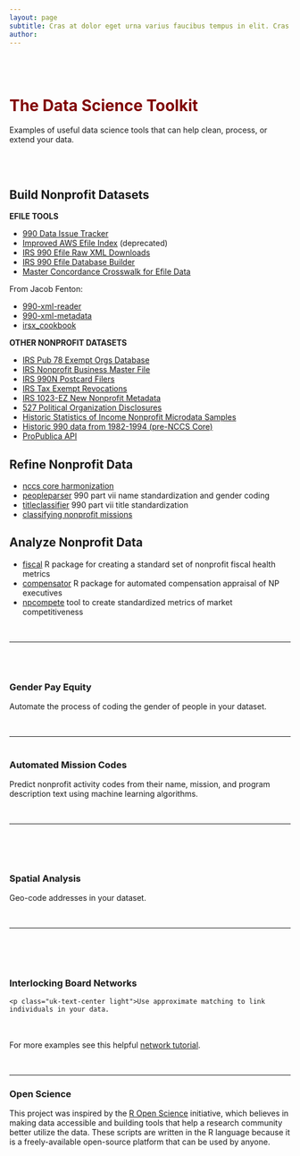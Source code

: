 ```yaml
---
layout: page
subtitle: Cras at dolor eget urna varius faucibus tempus in elit. Cras a dui imperdiet, tempus metus quis, pharetra turpis.
author:
---
```


<style>
jj span {
  float : right; 
}
jj uk-icon {
  float : right; 
}
</style>

<br>
<br>


<h1 class="uk-text-center" style="color:maroon;">The Data Science Toolkit
 <a href="https://github.com/Nonprofit-Open-Data-Collective/nonprofit-open-data-collective.github.io/blob/master/tools.md"><span uk-icon="icon: github; ratio: 1"></span></a></h1></jj>
<p class="uk-text-center">Examples of useful data science tools that can help clean, process, or extend your data.</p> 


<br>
<br>

## Build Nonprofit Datasets

**EFILE TOOLS**

* [990 Data Issue Tracker](https://github.com/Nonprofit-Open-Data-Collective/irs-990-data-issue-tracker)
* [Improved AWS Efile Index](https://github.com/Nonprofit-Open-Data-Collective/aws_990_full_file_index) (deprecated) 
* [IRS 990 Efile Raw XML Downloads](https://github.com/Nonprofit-Open-Data-Collective/efile-download)
* [IRS 990 Efile Database Builder](https://github.com/Nonprofit-Open-Data-Collective/irs990efile)
* [Master Concordance Crosswalk for Efile Data](https://github.com/Nonprofit-Open-Data-Collective/irs-efile-master-concordance-file)

From Jacob Fenton: 

* [990-xml-reader](https://github.com/Nonprofit-Open-Data-Collective/990-xml-reader/tree/master)
* [990-xml-metadata](https://github.com/Nonprofit-Open-Data-Collective/990-xml-metadata)
* [irsx_cookbook](https://github.com/Nonprofit-Open-Data-Collective/irsx_cookbook)

**OTHER NONPROFIT DATASETS**

* [IRS Pub 78 Exempt Orgs Database](https://github.com/Nonprofit-Open-Data-Collective/irs-current-exempt-orgs-database)
* [IRS Nonprofit Business Master File](https://github.com/Nonprofit-Open-Data-Collective/irs-exempt-org-business-master-file)
* [IRS 990N Postcard Filers](https://github.com/Nonprofit-Open-Data-Collective/irs-990n-postcard-filers)
* [IRS Tax Exempt Revocations](https://github.com/Nonprofit-Open-Data-Collective/irs-revoked-exempt-orgs)
* [IRS 1023-EZ New Nonprofit Metadata](https://github.com/Nonprofit-Open-Data-Collective/open-1023-ez-dataset)
* [527 Political Organization Disclosures](https://github.com/Nonprofit-Open-Data-Collective/irs-527-political-action-committee-disclosures)
* [Historic Statistics of Income Nonprofit Microdata Samples](https://github.com/Nonprofit-Open-Data-Collective/irs-990-soi-study-microdata-sample)
* [Historic 990 data from 1982-1994 (pre-NCCS Core)](https://github.com/Nonprofit-Open-Data-Collective/historic-1982-to-1994-990-filers)
* [ProPublica API](https://github.com/Nonprofit-Open-Data-Collective/propublica-api)

## Refine Nonprofit Data

* [nccs core harmonization](https://github.com/Nonprofit-Open-Data-Collective/nccs-core-harmonization)
* [peopleparser](https://github.com/Nonprofit-Open-Data-Collective/peopleparser) 990 part vii name standardization and gender coding
* [titleclassifier](https://github.com/Nonprofit-Open-Data-Collective/titleclassifier) 990 part vii title standardization
* [classifying nonprofit missions](https://github.com/fjsantam/bespoke-npo-taxonomies)
  
## Analyze Nonprofit Data

* [fiscal](https://github.com/Nonprofit-Open-Data-Collective/fiscal) R package for creating a standard set of nonprofit fiscal health metrics
* [compensator](https://github.com/Nonprofit-Open-Data-Collective/compensator) R package for automated compensation appraisal of NP executives
* [npcompete](https://github.com/Nonprofit-Open-Data-Collective/npcompete) tool to create standardized metrics of market competitiveness


<br>
<hr>
<br>

 <div class="uk-section uk-text-center">
   <a href="https://lecy.github.io/arnova-2017-workshop/workshop/coding_gender.html#">
   <h1 class="uk-center" style="color:maroon;"><i data-uk-icon="icon: user; ratio: 5" class=""></i></h1></a>
   <h3 class="uk-center">Gender Pay Equity</h3>

   <p class="uk-text-center light">Automate the process of coding the gender of people in your dataset.</p>
</div>

<br> 

------------------------------------------------------------------   
 

 <div class="uk-section uk-text-center">
   <a href="https://nonprofit-open-data-collective.github.io/machine_learning_mission_codes/">
   <h1 class="uk-center" style="color:maroon;"><i data-uk-icon="icon: database; ratio: 5" class=""></i></h1></a>
   <h3 class="uk-center">Automated Mission Codes</h3>

   <p class="uk-text-center light">Predict nonprofit activity codes from their name, mission, and program description text using machine learning algorithms.</p>
</div>

<br> 

------------------------------------------------------------------   
 





<br>
<br>



 <div class="uk-section uk-text-center">
  
   <a href="https://lecy.github.io/arnova-2017-workshop/workshop/spatial_example.html#">
   <h1 class="uk-center" style="color:maroon;"><i data-uk-icon="icon: location; ratio: 5" class=""></i></h1></a>
   <h3 class="center">Spatial Analysis</h3>
   <p class="uk-text-center light">Geo-code addresses in your dataset.</p>

</div>

<br> 

-----------------------------------------   




<br>
<br>




 <div class="uk-section uk-text-center">

   <a href="https://lecy.github.io/arnova-2017-workshop/workshop/board_networks.html#">
   <h1 class="uk-center" style="color:maroon;"><i data-uk-icon="icon: link; ratio: 5" class=""></i></h1></a>
   <h3 class="center">Interlocking Board Networks</h3>

    <p class="uk-text-center light">Use approximate matching to link individuals in your data.
   
   <br><br>For more examples see this helpful <a href="http://kateto.net/networks-r-igraph">network tutorial</a>. </p>

</div>



<br>

------------------------------------------------------------------ 






### Open Science

This project was inspired by the [R Open Science](https://ropensci.org/) initiative, which believes in making data accessible and building tools that help a research community better utilize the data. These scripts are written in the R language because it is a freely-available open-source platform that can be used by anyone. 
